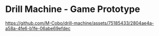 # Drill Machine - Game Prototype

https://github.com/M-Cobo/drill-machine/assets/75185433/2804ae4a-a58a-4fe6-b1fe-06abe69efdec
